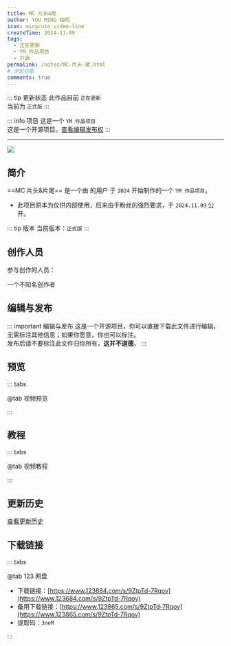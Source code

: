 ```yaml
---
title: MC 片头&尾
author: YOU MING 柚明
icon: mingcute:video-line
createTime: 2024-11-09
tags:
  - 正在更新
  - YM 作品项目
  - 开源
permalink: /notes/MC-片头-尾.html
# 评论功能
comments: true
---
```


::: tip 更新状态
此作品目前 `正在更新`  
当前为 `正式版`
:::

::: info 项目
这是一个 `YM 作品项目`  
这是一个开源项目。[查看编辑发布权](#编辑与发布)
:::

---

![](https://image.youming.us.kg/mc-pt.png)

## <Icon name="mingcute:document-line" color="currentColor" /> 简介

==MC 片头&片尾== 是一个由 <Badge text="Youming 工作室" type="tip" /> 的用户 <Badge text="YOU MING 柚明" type="info" /> 于 `2024` 开始制作的一个 `YM 作品项目`。

- 此项目原本为仅供内部使用，后来由于粉丝的强烈要求，于 `2024.11.09` 公开。

::: tip 版本
当前版本：`正式版`
:::

## <Icon name="mingcute:contacts-3-line" color="currentColor" /> 创作人员

参与创作的人员：<Badge text="YOU MING 柚明" type="info" />

<LinkCard title="YOU MING 柚明" icon="https://image.youming.us.kg/ym-ys.png" href="/notes/更多/工作室.html#you-ming-柚明">
    一个不知名创作者
</LinkCard>

## <Icon name="mingcute:pencil-3-line" color="currentColor" /> 编辑与发布

::: important 编辑与发布
这是一个开源项目，你可以直接下载此文件进行编辑，无需标注其他信息；如果你愿意，你也可以标注。  
发布后请不要标注此文件归你所有，**这并不道德**。
:::

## <Icon name="mingcute:eye-2-line" color="currentColor" /> 预览
::: tabs

@tab <Icon name="mingcute:film-line" color="currentColor" /> 视频预览
<BiliBili bvid="BV1UzmBY2ErD" />

:::

## <Icon name="mingcute:bulb-line" color="currentColor" /> 教程
::: tabs

@tab <Icon name="mingcute:film-line" color="currentColor" /> 视频教程
<BiliBili bvid="BV1UzmBY2ErD" />

:::

## <Icon name="mingcute:history-anticlockwise-line" color="currentColor" /> 更新历史

[查看更新历史](/notes/更新历史/MC-片头_尾.html)

## <Icon name="mingcute:arrow-to-down-line" color="currentColor" /> 下载链接
::: tabs

@tab <Icon name="mingcute:cloud-line" color="currentColor" /> 123 网盘

- 下载链接：[https://www.123684.com/s/9ZtpTd-7Rqov](https://www.123684.com/s/9ZtpTd-7Rqov)
- 备用下载链接：[https://www.123865.com/s/9ZtpTd-7Rqov](https://www.123865.com/s/9ZtpTd-7Rqov)
- 提取码：`3neM`

:::
